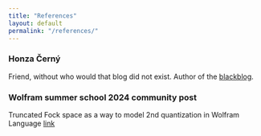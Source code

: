 ```yaml
---
title: "References"
layout: default
permalink: "/references/"
---
```


### Honza Černý
Friend, without who would that blog did not exist. Author of the [blackblog](https://blackblog.cz/).

### Wolfram summer school 2024 community post
Truncated Fock space as a way to model 2nd quantization in Wolfram Language [link](https://community.wolfram.com/groups/-/m/t/3209729)

